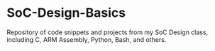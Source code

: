 # SoC-Design-Basics
Repository of code snippets and projects from my SoC Design class, including C, ARM Assembly, Python, Bash, and others. 
